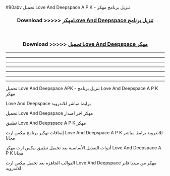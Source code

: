 #90abv تحميل Love And Deepspace  A P K - تنزيل برنامج مهكر



<div align="center">
<h3>Download >>>>> <a href="https://runaway1.web.app/?sq=Love And Deepspace ">مهكرLove And Deepspace  تنزيل برنامج</a></h3><br>

<h3>Download >>>>> <a href="https://runaway1.web.app/?sq=Love And Deepspace ">تحميل Love And Deepspace  مهكر</a></h3>
</div>


----------------------------------------------------------

----------------------------------------------------------

----------------------------------------------------------

----------------------------------------------------------

----------------------------------------------------------

----------------------------------------------------------

----------------------------------------------------------

تحميل Love And Deepspace  APK - تنزيل برنامج Love And Deepspace  A P K مهكر

Love And Deepspace  برابط مباشر للاندرويد

تحميل Love And Deepspace  مهكر اخر اصدار

تطبيق Love And Deepspace  A P K مهكر

إضافات تهكير برنامج بيكس ارت Love And Deepspace  A P K للاندرويد برابط مباشر مجانا

أدوات التعديل الأساسية بعد تحميل تطبيق بيكس ارت مهكر Love And Deepspace  A P K مجانا

القوالب الجاهزة بعد تحميل بيكس ارت Love And Deepspace  مهكر من ميديا فاير للاندرويد


